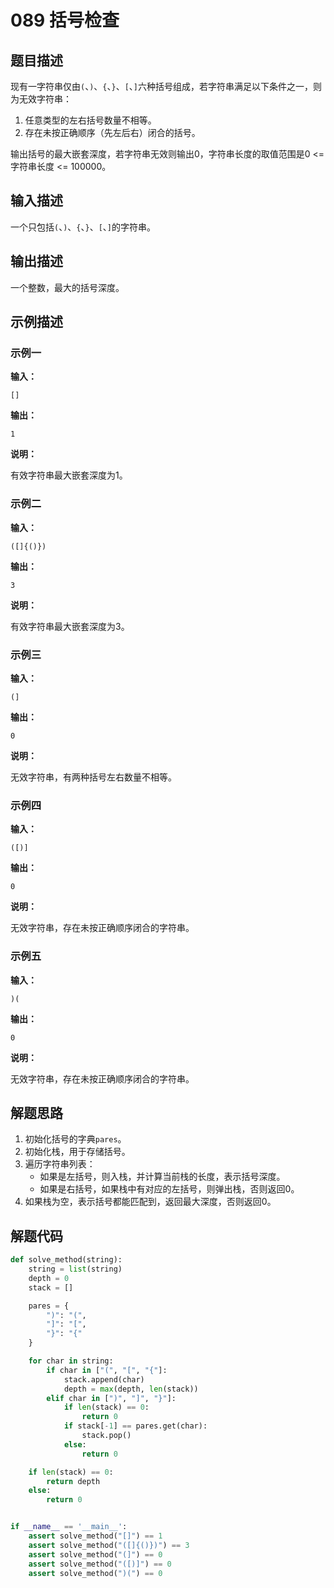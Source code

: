 # 089 括号检查

## 题目描述

现有一字符串仅由`(`、`)`、`{`、`}`、`[`、`]`六种括号组成，若字符串满足以下条件之一，则为无效字符串：

1. 任意类型的左右括号数量不相等。
2. 存在未按正确顺序（先左后右）闭合的括号。

输出括号的最大嵌套深度，若字符串无效则输出0，字符串长度的取值范围是0 <= 字符串长度 <= 100000。

## 输入描述

一个只包括`(`、`)`、`{`、`}`、`[`、`]`的字符串。

## 输出描述

一个整数，最大的括号深度。

## 示例描述

### 示例一

**输入：**
```text
[]
```

**输出：**
```text
1
```

**说明：**

有效字符串最大嵌套深度为1。

### 示例二

**输入：**
```text
([]{()})
```

**输出：**
```text
3
```

**说明：**

有效字符串最大嵌套深度为3。

### 示例三

**输入：**
```text
(]
```

**输出：**
```text
0
```

**说明：**

无效字符串，有两种括号左右数量不相等。

### 示例四

**输入：**
```text
([)]
```

**输出：**
```text
0
```

**说明：**

无效字符串，存在未按正确顺序闭合的字符串。

### 示例五

**输入：**
```text
)(
```

**输出：**
```text
0
```

**说明：**

无效字符串，存在未按正确顺序闭合的字符串。

## 解题思路

1. 初始化括号的字典`pares`。
2. 初始化栈，用于存储括号。   
3. 遍历字符串列表：
   - 如果是左括号，则入栈，并计算当前栈的长度，表示括号深度。
   - 如果是右括号，如果栈中有对应的左括号，则弹出栈，否则返回0。
4. 如果栈为空，表示括号都能匹配到，返回最大深度，否则返回0。

## 解题代码

```python
def solve_method(string):
    string = list(string)
    depth = 0
    stack = []

    pares = {
        ")": "(",
        "]": "[",
        "}": "{"
    }

    for char in string:
        if char in ["(", "[", "{"]:
            stack.append(char)
            depth = max(depth, len(stack))
        elif char in [")", "]", "}"]:
            if len(stack) == 0:
                return 0
            if stack[-1] == pares.get(char):
                stack.pop()
            else:
                return 0

    if len(stack) == 0:
        return depth
    else:
        return 0


if __name__ == '__main__':
    assert solve_method("[]") == 1
    assert solve_method("([]{()})") == 3
    assert solve_method("(]") == 0
    assert solve_method("([)]") == 0
    assert solve_method(")(") == 0
```